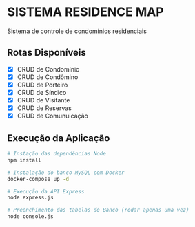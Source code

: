 # SISTEMA RESIDENCE MAP

Sistema de controle de condomínios residenciais

## Rotas Disponíveis

- [x] CRUD de Condomínio
- [x] CRUD de Condômino
- [x] CRUD de Porteiro
- [x] CRUD de Síndico
- [x] CRUD de Visitante
- [x] CRUD de Reservas
- [x] CRUD de Comunuicação

## Execução da Aplicação

```bash
# Instação das dependências Node
npm install

# Instalação do banco MySQL com Docker
docker-compose up -d

# Execução da API Express
node express.js

# Preenchimento das tabelas do Banco (rodar apenas uma vez)
node console.js

```